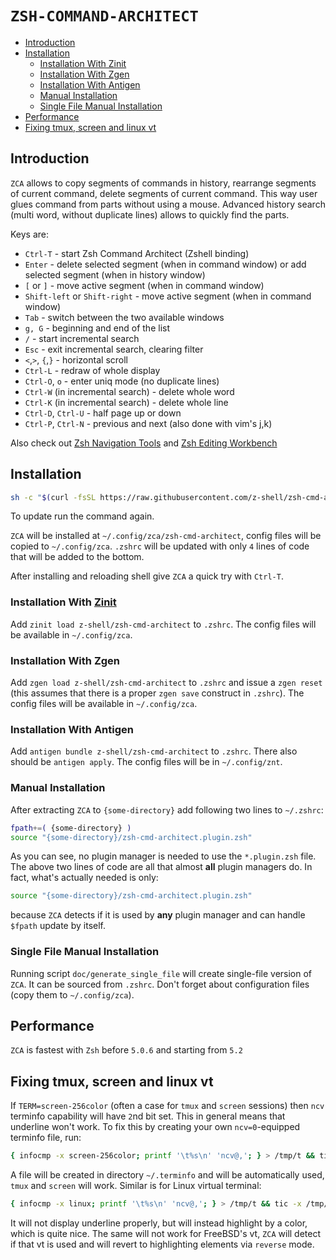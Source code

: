 # `ZSH-COMMAND-ARCHITECT`

<!-- START doctoc generated TOC please keep comment here to allow auto update -->
<!-- DON'T EDIT THIS SECTION, INSTEAD RE-RUN doctoc TO UPDATE -->

- [Introduction](#introduction)
- [Installation](#installation)
  - [Installation With Zinit](#installation-with-zinit)
  - [Installation With Zgen](#installation-with-zgen)
  - [Installation With Antigen](#installation-with-antigen)
  - [Manual Installation](#manual-installation)
  - [Single File Manual Installation](#single-file-manual-installation)
- [Performance](#performance)
- [Fixing tmux, screen and linux vt](#fixing-tmux-screen-and-linux-vt)

<!-- END doctoc generated TOC please keep comment here to allow auto update -->

## Introduction

`ZCA` allows to copy segments of commands in history, rearrange segments of current command,
delete segments of current command. This way user glues command from parts without using
a mouse. Advanced history search (multi word, without duplicate lines) allows to quickly find
the parts.

Keys are:

- `Ctrl-T` - start Zsh Command Architect (Zshell binding)
- `Enter` - delete selected segment (when in command window) or add selected segment (when in history window)
- `[` or `]` - move active segment (when in command window)
- `Shift-left` or `Shift-right` - move active segment (when in command window)
- `Tab` - switch between the two available windows
- `g, G` - beginning and end of the list
- `/` - start incremental search
- `Esc` - exit incremental search, clearing filter
- `<`,`>`, `{`,`}` - horizontal scroll
- `Ctrl-L` - redraw of whole display
- `Ctrl-O`, `o` - enter uniq mode (no duplicate lines)
- `Ctrl-W` (in incremental search) - delete whole word
- `Ctrl-K` (in incremental search) - delete whole line
- `Ctrl-D`, `Ctrl-U` - half page up or down
- `Ctrl-P`, `Ctrl-N` - previous and next (also done with vim's j,k)

Also check out [Zsh Navigation Tools](https://github.com/z-shell/zsh-navigation-tools)
and [Zsh Editing Workbench](https://github.com/z-shell/zsh-editing-workbench)

## Installation

```sh
sh -c "$(curl -fsSL https://raw.githubusercontent.com/z-shell/zsh-cmd-architect/main/doc/install.sh)"
```

To update run the command again.

`ZCA` will be installed at `~/.config/zca/zsh-cmd-architect`, config files will be copied to `~/.config/zca`. `.zshrc`
will be updated with only `4` lines of code that will be added to the bottom.

After installing and reloading shell give `ZCA` a quick try with `Ctrl-T`.

### Installation With [Zinit](https://github.com/z-shell/zinit)

Add `zinit load z-shell/zsh-cmd-architect` to `.zshrc`. The config files will be available in `~/.config/zca`.

### Installation With Zgen

Add `zgen load z-shell/zsh-cmd-architect` to `.zshrc` and issue a `zgen reset` (this assumes that there is a proper `zgen save` construct in `.zshrc`).
The config files will be available in `~/.config/zca`.

### Installation With Antigen

Add `antigen bundle z-shell/zsh-cmd-architect` to `.zshrc`. There also
should be `antigen apply`. The config files will be in `~/.config/znt`.

### Manual Installation

After extracting `ZCA` to `{some-directory}` add following two lines to `~/.zshrc`:

```zsh
fpath+=( {some-directory} )
source "{some-directory}/zsh-cmd-architect.plugin.zsh"
```

As you can see, no plugin manager is needed to use the `*.plugin.zsh`
file. The above two lines of code are all that almost **all** plugin
managers do. In fact, what's actually needed is only:

```zsh
source "{some-directory}/zsh-cmd-architect.plugin.zsh"
```

because `ZCA` detects if it is used by **any** plugin manager and can
handle `$fpath` update by itself.

### Single File Manual Installation

Running script `doc/generate_single_file` will create single-file version of `ZCA`.
It can be sourced from `.zshrc`. Don't forget about configuration files (copy them to `~/.config/zca`).

## Performance

`ZCA` is fastest with `Zsh` before `5.0.6` and starting from `5.2`

## Fixing tmux, screen and linux vt

If `TERM=screen-256color` (often a case for `tmux` and `screen` sessions) then
`ncv` terminfo capability will have `2`nd bit set.  This in general means that
underline won't work. To fix this by creating your own `ncv=0`-equipped
terminfo file, run:

```zsh
{ infocmp -x screen-256color; printf '\t%s\n' 'ncv@,'; } > /tmp/t && tic -x /tmp/t
```

A file will be created in directory `~/.terminfo` and will be automatically
used, `tmux` and `screen` will work. Similar is for Linux virtual terminal:

```zsh
{ infocmp -x linux; printf '\t%s\n' 'ncv@,'; } > /tmp/t && tic -x /tmp/t
```

It will not display underline properly, but will instead highlight by a color,
which is quite nice. The same will not work for FreeBSD's vt, `ZCA` will detect
if that vt is used and will revert to highlighting elements via `reverse` mode.
